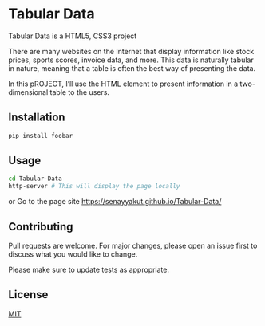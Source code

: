 # Tabular Data

Tabular Data is a HTML5, CSS3 project

There are many websites on the Internet that display information like stock prices, sports scores, invoice data, and more. This data is naturally tabular in nature, meaning that a table is often the best way of presenting the data.

In this pROJECT, I’ll use the HTML <table> element to present information in a two-dimensional table to the users.

## Installation


```bash
pip install foobar
```

## Usage

```bash 
cd Tabular-Data
http-server # This will display the page locally

```
or
 Go to the page site https://senayyakut.github.io/Tabular-Data/

## Contributing
Pull requests are welcome. For major changes, please open an issue first to discuss what you would like to change.

Please make sure to update tests as appropriate.

## License
[MIT](https://choosealicense.com/licenses/mit/)
